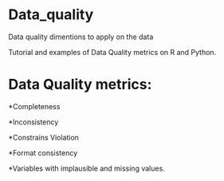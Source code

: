 # Data_quality

Data quality dimentions to apply on the data

Tutorial and examples of Data Quality metrics on R and Python.

# Data Quality metrics:

   *Completeness 
   
   *Inconsistency
   
   *Constrains Violation
   
   *Format consistency
   
   *Variables with implausible and missing values.

